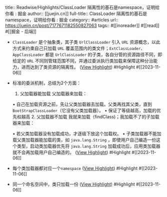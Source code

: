 title:: Readwise/Highlights/ClassLoader 隔离性的基石是namespace，证明给你看 : 掘金
author:: [[juejin.cn]]
full-title:: ClassLoader 隔离性的基石是namespace，证明给你看 : 掘金
category:: #articles
url:: https://juejin.cn/post/7177671182550827063
tags:: #[[inoreader]] #[[read]] #[[掘金 - 后端]]
- `ClassLoader` 是个抽象类，其子类 `UrlClassLoader` 引入 `URL` 资源概念，以此方式来约束自己只加载 `URL` 覆盖范围内的类文件；`ExtClassLoader`、`AppClassLoader` 都是 `UrlClassLoader` 的子类，各自分管的资源路径不同，即给定的 `URL` 不同则管辖范围不同，并通过委派执行类加载来保障这种分治能力，进而达到了类资源的隔离性。 ([View Highlight](https://read.readwise.io/read/01heh7gn2hgeyptaf7x85t0zj9)) #Highlight #[[2023-11-06]]
- 标准的委派机制，总结为2个方面：
  
  1.  父加载器能加载 父加载器来加载：
    
    •   自己在加载资源之前，先让父类加载器去加载。父类再找其父类，直到`BootStrapClassLoader`（它没有父类加载器）。
    •   保证了等级越高，加载的优先权越高
  2.  父加载器不加载 我就来加载（findClass)；我加载不了的子加载器来加载：
    
    •   若父类加载器没有加载成功，才逐级下放这个加载权。
    •   子类加载器不能加载父类加载器能加载的类，如 `java.lang.String` ，即使用户自己编造一份这个类型，启动类加载器优先将 `java.lang.String` 加载成功后，应用类加载器就不会再加载用户自己编造的。 ([View Highlight](https://read.readwise.io/read/01heh7hpjvxkvgj932g5bw0k2v)) #Highlight #[[2023-11-06]]
- 每个类加载器都对应一个`namespace` ([View Highlight](https://read.readwise.io/read/01heh7k3kcypqzp7sp440hqwhc)) #Highlight #[[2023-11-06]]
- 同一个命名空间中，类只加载一份 ([View Highlight](https://read.readwise.io/read/01heh7k53rhtcvjjp48yme4xh8)) #Highlight #[[2023-11-06]]